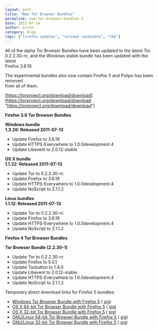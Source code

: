 ```yaml
---
layout: post
title: "New Tor Browser Bundles"
permalink: new-tor-browser-bundles-3
date: 2011-07-14
author: erinn
category: blog
tags: ["firefox updates", "release candidate", "tbb"]
---
```


All of the alpha Tor Browser Bundles have been updated to the latest Tor  
0.2.2.30-rc, and the Windows stable bundle has been updated with the latest  
Firefox 3.6.19.

The experimental bundles also now contain Firefox 5 and Polipo has been removed  
from all of them.

[https://torproject.org/download/download](https://torproject.org/download/download "https://torproject.org/download/download")

**Firefox 3.6 Tor Browser Bundles**

**Windows bundle**  
**1.3.26: Released 2011-07-13**

- Update Firefox to 3.6.19
- Update HTTPS-Everywhere to 1.0.0development.4
- Update Libevent to 2.0.12-stable

**OS X bundle**  
**1.1.22: Released 2011-07-13**

- Update Tor to 0.2.2.30-rc
- Update Firefox to 3.6.19
- Update HTTPS-Everywhere to 1.0.0development.4
- Update NoScript to 2.1.1.2

**Linux bundles**  
**1.1.12: Released 2011-07-13**

- Update Tor to 0.2.2.30-rc
- Update Firefox to 3.6.19
- Update HTTPS-Everywhere to 1.0.0development.4
- Update NoScript to 2.1.1.2

**Firefox 4 Tor Browser Bundles**

**Tor Browser Bundle (2.2.30-1)**

- Update Tor to 0.2.2.30-rc
- Update Firefox to 5.0.1
- Update Torbutton to 1.4.0
- Update Libevent to 2.0.12-stable
- Update HTTPS-Everywhere to 1.0.0development.4
- Update NoScript to 2.1.1.2

Temporary direct download links for Firefox 5 bundles:

- [Windows Tor Browser Bundle with Firefox 5](https://torproject.org/dist/torbrowser/tor-browser-2.2.30-2-alpha_en-US.exe) ( [sig](https://torproject.org/dist/torbrowser/tor-browser-2.2.30-2-alpha_en-US.ex.asc))
- [OS X 64-bit Tor Browser Bundle with Firefox 5](https://torproject.org/dist/torbrowser/osx/TorBrowser-2.2.30-2-alpha-osx-x86_64-en-US.zip) ( [sig](https://torproject.org/dist/torbrowser/osx/TorBrowser-2.2.30-2-alpha-osx-x86_64-en-US.zip.asc))
- [OS X 32-bit Tor Browser Bundle with Firefox 5](https://torproject.org/dist/torbrowser/osx/TorBrowser-2.2.30-2-alpha-osx-i386-en-US.zip) ( [sig](https://torproject.org/dist/torbrowser/osx/TorBrowser-2.2.30-2-alpha-osx-i386-en-US.zip.asc))
- [GNU/Linux 64-bit Tor Browser Bundle with Firefox 5](https://torproject.org/dist/torbrowser/linux/tor-browser-gnu-linux-x86_64-2.2.30-1-alpha-en-US.tar.gz) ( [sig](https://torproject.org/dist/torbrowser/linux/tor-browser-gnu-linux-x86_64-2.2.30-1-alpha-en-US.tar.gz.asc))
- [GNU/Linux 32-bit Tor Browser Bundle with Firefox 5](https://torproject.org/dist/torbrowser/linux/tor-browser-gnu-linux-i686-2.2.30-1-alpha-en-US.tar.gz) ( [sig](https://torproject.org/dist/torbrowser/linux/tor-browser-gnu-linux-i686-2.2.30-1-alpha-en-US.tar.gz.asc))

